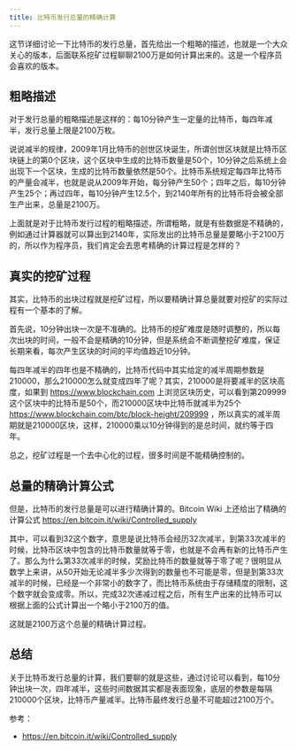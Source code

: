```yaml
---
title: 比特币发行总量的精确计算
---
```


这节详细讨论一下比特币的发行总量，首先给出一个粗略的描述，也就是一个大众关心的版本，后面联系挖矿过程聊聊2100万是如何计算出来的。这是一个程序员会喜欢的版本。

## 粗略描述
对于发行总量的粗略描述是这样的：每10分钟产生一定量的比特币，每四年减半，发行总量上限是2100万枚。

说说减半的规律，2009年1月比特币的创世区块诞生，所谓创世区块就是比特币区块链上的第0个区块，这个区块中生成的比特币数量是50个，10分钟之后系统上会出现下一个区块，生成的比特币数量依然是50个。比特币系统规定每四年比特币的产量会减半，也就是说从2009年开始，每分钟产生50个；四年之后，每10分钟产生25个；再过四年，每10分钟产生12.5个，到2140年所有的比特币将会被全部生产出来，总量是2100万。

上面就是对于比特币发行过程的粗略描述，所谓粗略，就是有些数据是不精确的，例如通过计算器就可以算出到2140年，实际发出的比特币总量是要略小于2100万的，所以作为程序员，我们肯定会去思考精确的计算过程是怎样的？

## 真实的挖矿过程
其实，比特币的出块过程就是挖矿过程，所以要精确计算总量就要对挖矿的实际过程有一个基本的了解。

首先说，10分钟出块一次是不准确的。比特币的挖矿难度是随时调整的，所以每次出块的时间，一般不会是精确的10分钟，但是系统会不断调整挖矿难度，保证长期来看，每次产生区块的时间的平均值趋近10分钟。

每四年减半的四年也是不精确的，比特币代码中其实给定的减半周期参数是210000，那么210000怎么就变成四年了呢？其实，210000是将要减半的区块高度，如果到 https://www.blockchain.com 上浏览区块历史，可以看到第209999这个区块中的比特币是50个，而210000区块中比特币就减半为25个 https://www.blockchain.com/btc/block-height/209999 ，所以真实的减半周期就是210000区块，这样，210000乘以10分钟得到的是总时间，就约等于四年。

总之，挖矿过程是一个去中心化的过程，很多时间是不能精确控制的。


## 总量的精确计算公式
但是，比特币的发行总量是可以进行精确计算的。Bitcoin Wiki 上还给出了精确的计算公式 https://en.bitcoin.it/wiki/Controlled_supply

其中，可以看到32这个数字，意思是说比特币会经历32次减半，到第33次减半的时候，比特币区块中包含的比特币数量就等于零，也就是不会再有新的比特币产生了。那么为什么第33次减半的时候，奖励比特币的数量就等于零了呢？很明显从数学上来讲，从50开始无论减半多少次得到的数量也不可能是零，但是到第33次减半的时候，已经是一个非常小的数字了，而比特币系统由于存储精度的限制，这个数字就会变成零。所以，完成32次递减过程之后，所有生产出来的比特币可以根据上面的公式计算出一个略小于2100万的值。

这就是2100万这个总量的精确计算过程。

## 总结
关于比特币发行总量的计算，我们要聊的就是这些，通过讨论可以看到，每10分钟出块一次，四年减半，这些时间数据其实都是表面现象，底层的参数是每隔210000个区块，比特币产量减半。比特币最终发行总量不可能超过2100万个。

参考：
- https://en.bitcoin.it/wiki/Controlled_supply
